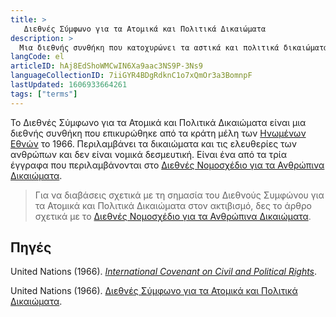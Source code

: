 ```yaml
---
title: >
   Διεθνές Σύμφωνο για τα Ατομικά και Πολιτικά Δικαιώματα
description: >
  Μια διεθνής συνθήκη που κατοχυρώνει τα αστικά και πολιτικά δικαιώματα των ανθρώπων
langCode: el
articleID: hAj8EdShoWMCwIN6Xa9aac3NS9P-3Ns9
languageCollectionID: 7iiGYR4BDgRdknC1o7xQmOr3a3BomnpF
lastUpdated: 1606933664261
tags: ["terms"]
---
```


Το Διεθνές Σύμφωνο για τα Ατομικά και Πολιτικά Δικαιώματα είναι μια διεθνής συνθήκη που επικυρώθηκε από τα κράτη μέλη των [Ηνωμένων Εθνών](/el/united-nations) το 1966. Περιλαμβάνει τα δικαιώματα και τις ελευθερίες των ανθρώπων και δεν είναι νομικά δεσμευτική. Είναι ένα από τα τρία έγγραφα που περιλαμβάνονται στο [Διεθνές Νομοσχέδιο για τα Ανθρώπινα Δικαιώματα](/el/rights/international-bill-of-human-rights).

> Για να διαβάσεις σχετικά με τη σημασία του Διεθνούς Συμφώνου για τα Ατομικά και Πολιτικά Δικαιώματα στον ακτιβισμό, δες το άρθρο σχετικά με το [Διεθνές Νομοσχέδιο για τα Ανθρώπινα Δικαιώματα](/el/rights/international-bill-of-human-rights).

## Πηγές

United Nations (1966). [_International Covenant on Civil and Political Rights_](https://www.ohchr.org/en/professionalinterest/pages/ccpr.aspx).

United Nations (1966). [Διεθνές Σύμφωνο για τα Ατομικά και Πολιτικά Δικαιώματα](https://www.refworld.org/cgi-bin/texis/vtx/rwmain/opendocpdf.pdf?reldoc=y&docid=4bd686e52).